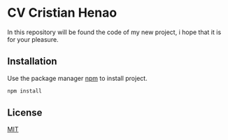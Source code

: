 # CV Cristian Henao

In this repository will be found the code of my new project, i hope that it is for your pleasure.

## Installation

Use the package manager [npm](https://www.npmjs.com/) to install project.

```bash
npm install 
```
## License
[MIT](https://choosealicense.com/licenses/mit/)